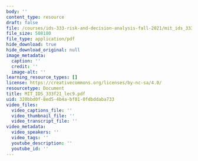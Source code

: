 ```yaml
---
body: ''
content_type: resource
draft: false
file: /courses/ids-333-risk-and-decision-analysis-fall-2021/mit_ids_333f21_lec9.pdf
file_size: 508180
file_type: application/pdf
hide_download: true
hide_download_original: null
image_metadata:
  caption: ''
  credit: ''
  image-alt: ''
learning_resource_types: []
license: https://creativecommons.org/licenses/by-nc-sa/4.0/
resourcetype: Document
title: MIT_IDS_333f21_lec9.pdf
uid: 320bbd0f-8ed5-4b4a-bf01-0fdbddaba733
video_files:
  video_captions_file: ''
  video_thumbnail_file: ''
  video_transcript_file: ''
video_metadata:
  video_speakers: ''
  video_tags: ''
  youtube_description: ''
  youtube_id: ''
---
```

